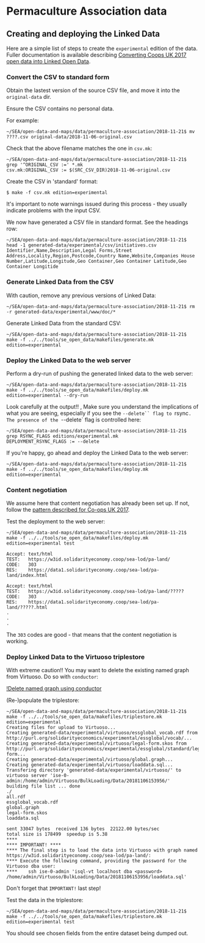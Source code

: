 # Permaculture Association data

## Creating and deploying the Linked Data

Here are a simple list of steps to create the `experimental` edition of the data. 
Fuller documentation is available describing [Converting Coops UK 2017 open data into Linked Open Data](https://github.com/SolidarityEconomyAssociation/open-data-and-maps/tree/master/data/co-ops-uk/2017-06).

### Convert the CSV to standard form

Obtain the lastest version of the source CSV file, and move it into the `original-data` dir.

Ensure the CSV contains no personal data.

For example:
```
~/SEA/open-data-and-maps/data/permaculture-association/2018-11-21$ mv ????.csv original-data/2018-11-06-original.csv 
```

Check that the above filename matches the one in `csv.mk`:
```
~/SEA/open-data-and-maps/data/permaculture-association/2018-11-21$ grep '^ORIGINAL_CSV :=' *.mk
csv.mk:ORIGINAL_CSV := $(SRC_CSV_DIR)2018-11-06-original.csv
```

Create the CSV in 'standard' format:
```
$ make -f csv.mk edition=experimental
```

It's important to note warnings issued during this process - they usually indicate problems with the input CSV.

We now have generated a CSV file in standard format. See the headings row:
```
~/SEA/open-data-and-maps/data/permaculture-association/2018-11-21$ head -1 generated-data/experimental/csv/initiatives.csv
Identifier,Name,Description,Legal Forms,Street Address,Locality,Region,Postcode,Country Name,Website,Companies House Number,Latitude,Longitude,Geo Container,Geo Container Latitude,Geo Container Longitide
```

### Generate Linked Data from the CSV

With caution, remove any previous versions of Linked Data:
```
~/SEA/open-data-and-maps/data/permaculture-association/2018-11-21$ rm -r generated-data/experimental/www/doc/*
```

Generate Linked Data from the standard CSV:
```
~/SEA/open-data-and-maps/data/permaculture-association/2018-11-21$ make -f ../../tools/se_open_data/makefiles/generate.mk edition=experimental
```

### Deploy the Linked Data to the web server

Perform a dry-run of pushing the generated linked data to the web server:
```
~/SEA/open-data-and-maps/data/permaculture-association/2018-11-21$ make -f ../../tools/se_open_data/makefiles/deploy.mk edition=experimental --dry-run
```

Look carefully at the output!! , Make sure you understand the implications of what you are seeing, especially if you see the `--delete`` flag to `rsync`.
The presence of the `--delete` flag is controlled here:
```
~/SEA/open-data-and-maps/data/permaculture-association/2018-11-21$ grep RSYNC_FLAGS editions/experimental.mk 
DEPLOYMENT_RSYNC_FLAGS := --delete
```

If you're happy, go ahead and deploy the Linked Data to the web server:
```
~/SEA/open-data-and-maps/data/permaculture-association/2018-11-21$ make -f ../../tools/se_open_data/makefiles/deploy.mk edition=experimental
```

### Content negotiation

We assume here that content negotiation has already been set up. 
If not, follow the [pattern described for Co-ops UK 2017](https://github.com/SolidarityEconomyAssociation/open-data-and-maps/tree/master/data/co-ops-uk/2017-06#set-up-content-negotiation).

Test the deployment to the web server:
```
~/SEA/open-data-and-maps/data/permaculture-association/2018-11-21$ make -f ../../tools/se_open_data/makefiles/deploy.mk edition=experimental test

Accept:	text/html
TEST:	https://w3id.solidarityeconomy.coop/sea-lod/pa-land/
CODE:	303
RES:	https://data1.solidarityeconomy.coop/sea-lod/pa-land/index.html

Accept:	text/html
TEST:	https://w3id.solidarityeconomy.coop/sea-lod/pa-land/?????
CODE:	303
RES:	https://data1.solidarityeconomy.coop/sea-lod/pa-land/?????.html
.
.
.
```
The `303` codes are good - that means that the content negotiation is working.

### Deploy Linked Data to the Virtuoso triplestore
 
With extreme caution!! You may want to delete the existing named graph from Virtuoso.
Do so with `conductor`:

[!Delete named graph using conductor](images/conductor-delete-graph.png)

(Re-)populate the triplestore:
```
~/SEA/open-data-and-maps/data/permaculture-association/2018-11-21$ make -f ../../tools/se_open_data/makefiles/triplestore.mk edition=experimental
Creating files for upload to Virtuoso...
Creating generated-data/experimental/virtuoso/essglobal_vocab.rdf from http://purl.org/solidarityeconomics/experimental/essglobal/vocab/...
Creating generated-data/experimental/virtuoso/legal-form.skos from http://purl.org/solidarityeconomics/experimental/essglobal/standard/legal-form...
Creating generated-data/experimental/virtuoso/global.graph...
Creating generated-data/experimental/virtuoso/loaddata.sql...
Transfering directory 'generated-data/experimental/virtuoso/' to virtuoso server 'ise-0-admin:/home/admin/Virtuoso/BulkLoading/Data/20181106153956/'
building file list ... done
./
all.rdf
essglobal_vocab.rdf
global.graph
legal-form.skos
loaddata.sql

sent 33047 bytes  received 136 bytes  22122.00 bytes/sec
total size is 178499  speedup is 5.38
****
**** IMPORTANT! ****
**** The final step is to load the data into Virtuoso with graph named https://w3id.solidarityeconomy.coop/sea-lod/pa-land/:
**** Execute the following command, providing the password for the Virtuoso dba user:
****	ssh ise-0-admin 'isql-vt localhost dba <password> /home/admin/Virtuoso/BulkLoading/Data/20181106153956/loaddata.sql'
```

Don't forget that `IMPORTANT!` last step!

Test the data in the triplestore:
```
~/SEA/open-data-and-maps/data/permaculture-association/2018-11-21$ make -f ../../tools/se_open_data/makefiles/triplestore.mk edition=experimental test
```

You should see chosen fields from the entire dataset being dumped out.




